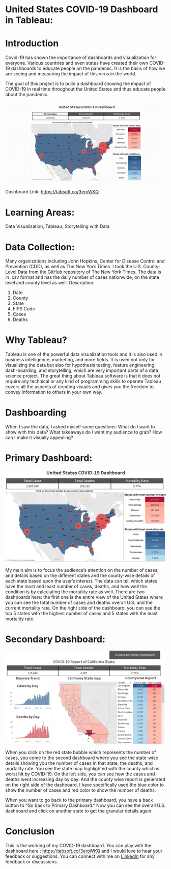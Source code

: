 # United States COVID-19 Dashboard in Tableau:

# Introduction

Covid-19 has shown the importance of dashboards and visualization for everyone. Various countries and even states have created their own COVID-19 dashboards to educate people on the pandemic. It is the basis of how we are seeing and measuring the impact of this virus in the world.

The goal of this project is to build a dashboard showing the impact of COVID-19 in real time throughout the United States and thus educate people about the pandemic.

![](Dashboards/Demo%20of%20US%20COVID%2019%20Dashboard.gif)

Dashboard Link: https://tabsoft.co/3eroWKQ

# Learning Areas: 
Data Visualization, Tableau, Storytelling with Data

# Data Collection:

Many organizations including John Hopkins, Center for Disease Control and Prevention (CDC), as well as The New York Times. I took the U.S. County-Level Data from the GitHub repository of The New York Times. The data is in .csv format and has the daily number of cases nationwide, on the state level and county level as well.
Description:
1.	Date
2.	County
3.	State
4.	FIPS Code
5.	Cases 
6.	Deaths

# Why Tableau?
Tableau is one of the powerful data visualization tools and it is also used in business intelligence, marketing, and more fields. It is used not only for visualizing the data but also for hypothesis testing, feature engineering, dash-boarding, and storytelling, which are very important parts of a data science project. 
The great thing about Tableau software is that it does not require any technical or any kind of programming skills to operate Tableau covers all the aspects of creating visuals and gives you the freedom to convey information to others in your own way. 

# Dashboarding
When I saw the data, I asked myself some questions: What do I want to show with this data? What takeaways do I want my audience to grab? How can I make it visually appealing?

# Primary Dashboard:
![](Dashboards/Primary%20Dashboard-%20%20COVID-19-Tracker.png)

My main aim is to focus the audience’s attention on the number of cases, and details based on the different states and the county-wise details of each state based upon   the user’s interest. The data can tell which states have the most and least number of cases, deaths, and how well the condition is by calculating the mortality rate as well. There are two dashboards here: the first one is the entire view of the United States where you can see the total number of cases and deaths overall U.S. and the current mortality rate. On the right side of the dashboard, you can see the top 5 states with the highest number of cases and 5 states with the least mortality rate.

# Secondary Dashboard:
![](Dashboards/Secondary%20Dashboard-%20COVID-19%20Tracker.png)

When you click on the red state bubble which represents the number of cases, you come to the second dashboard where you see the state-wise details showing you the number of cases in that state, the deaths, and mortality rate. You see the state map highlighted with the county which is worst hit by COVID-19. On the left side, you can see how the cases and deaths went increasing day by day. And the county wise report is generated on the right side of the dashboard. I have specifically used the blue color to show the number of cases and red color to show the number of deaths.

When you want to go back to the primary dashboard, you have a back button to “Go back to Primary Dashboard.” Now you can see the overall U.S. dashboard and click on another state to get the granular details again. 

# Conclusion
This is the working of my COVID-19 dashboard. You can play with the dashboard here : https://tabsoft.co/3eroWKQ and I would love to hear your feedback or suggestions. 
You can connect with me on <a href="https://www.linkedin.com/in/aafazilahi/">LinkedIn</a> for any feedback or discussions.



